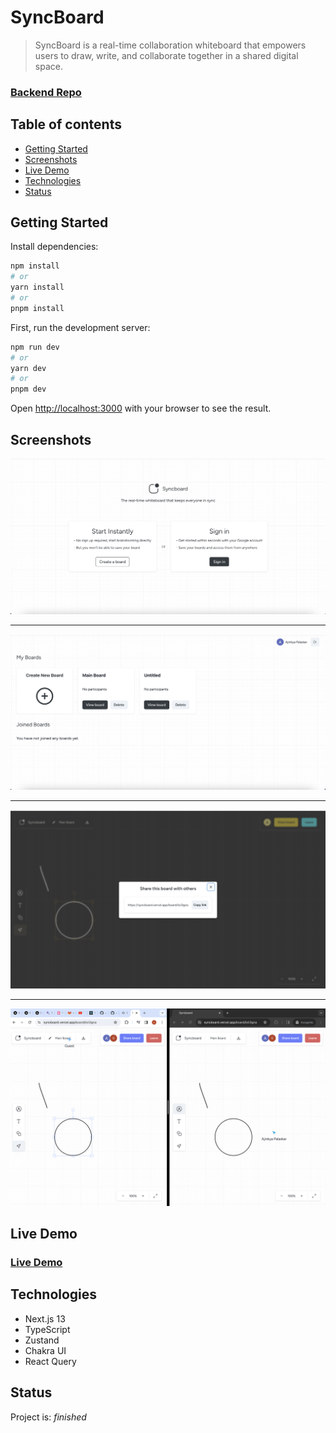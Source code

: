 # SyncBoard

> SyncBoard is a real-time collaboration whiteboard that empowers users to draw, write, and collaborate together in a shared digital space.

### [Backend Repo](https://github.com/pujaagarwal5263/SyncBoard)

## Table of contents

- [Getting Started](#getting-started)
- [Screenshots](#screenshots)
- [Live Demo](#live-demo)
- [Technologies](#technologies)
- [Status](#status)

## Getting Started

Install dependencies:

```bash
npm install
# or
yarn install
# or
pnpm install
```

First, run the development server:

```bash
npm run dev
# or
yarn dev
# or
pnpm dev
```

Open [http://localhost:3000](http://localhost:3000) with your browser to see the result.

## Screenshots

<kbd>
<img src="https://github.com/Ajinkyap22/realtime-whiteboard/blob/main/public/1.png?raw=true" width="600" alt="Sign in" />
</kbd>

<hr/>

<kbd>
  <img src="https://github.com/Ajinkyap22/realtime-whiteboard/blob/main/public/2.png?raw=true" width="600" alt="Boards"  />
</kbd>

<hr/>

<kbd>
<img src="https://github.com/Ajinkyap22/realtime-whiteboard/blob/main/public/3.png?raw=true" width="600" alt="Share board" />
</kbd>

<hr/>

<kbd>
<img src="https://github.com/Ajinkyap22/realtime-whiteboard/blob/main/public/4.png?raw=true" width="600" alt="Collaborate on board" />
</kbd>

## Live Demo

### [Live Demo](https://syncboard.vercel.app)

## Technologies

- Next.js 13
- TypeScript
- Zustand
- Chakra UI
- React Query

## Status

Project is: _finished_
